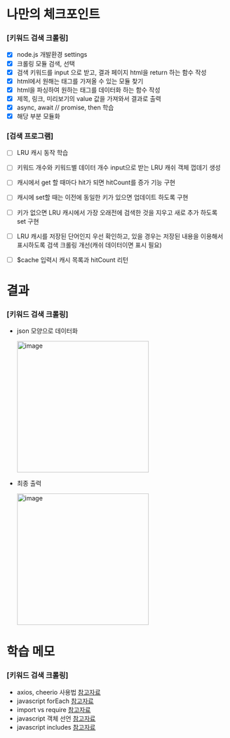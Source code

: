 # 나만의 체크포인트

### [키워드 검색 크롤링]

- [x] node.js 개발환경 settings
- [x] 크롤링 모듈 검색, 선택
- [x] 검색 키워드를 input 으로 받고, 결과 페이지 html을 return 하는 함수 작성
- [x] html에서 원해는 태그를 가져올 수 있는 모듈 찾기
- [x] html을 파싱하여 원하는 태그를 데이터화 하는 함수 작성
- [x] 제목, 링크, 미리보기의 value 값을 가져와서 결과로 출력
- [x] async, await // promise, then 학습
- [x] 해당 부분 모듈화

### [검색 프로그램]

- [ ] LRU 캐시 동작 학습
- [ ] 키워드 개수와 키워드별 데이터 개수 input으로 받는 LRU 캐쉬 객체 껍데기 생성
- [ ] 캐시에서 get 할 때마다 hit가 되면 hitCount를 증가 기능 구현
- [ ] 캐시에 set할 때는 이전에 동일한 키가 있으면 업데이트 하도록 구현
- [ ] 키가 없으면 LRU 캐시에서 가장 오래전에 검색한 것을 지우고 새로 추가 하도록 set 구현
- [ ] LRU 캐시를 저장된 단어인지 우선 확인하고, 있을 경우는 저장된 내용을 이용해서 표시하도록 검색 크롤링 개선(캐쉬 데이터이면 표시 필요)
- [ ] $cache 입력시 캐시 목록과 hitCount 리턴


# 결과

### [키워드 검색 크롤링]

- json 모양으로 데이터화

  <img width="300" alt="image" src="https://user-images.githubusercontent.com/82504981/179914480-213a5d4f-61d1-43e9-86f9-964a129d73e7.png">

- 최종 출력

  <img width="300" alt="image" src="https://user-images.githubusercontent.com/82504981/179915787-96132358-30e6-4161-a48f-cd6059251bc6.png">




# 학습 메모

### [키워드 검색 크롤링]

- axios, cheerio 사용법 [참고자료](https://www.youtube.com/watch?v=xbehh8lWy_A)
- javascript forEach [참고자료](https://dydals5678.tistory.com/66)
- import vs require [참고자료](https://inpa.tistory.com/entry/NODE-%F0%9F%93%9A-require-%E2%9A%94%EF%B8%8F-import-CommonJs%EC%99%80-ES6-%EC%B0%A8%EC%9D%B4-1)
- javascript 객체 선언 [참고자료](https://victorydntmd.tistory.com/51)
- javascript includes [참고자료](https://developer.mozilla.org/ko/docs/Web/JavaScript/Reference/Global_Objects/Array/includes)
